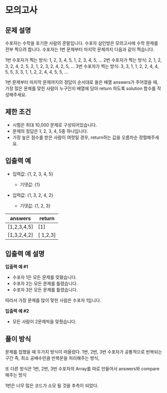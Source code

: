 # 모의고사

## 문제 설명

수포자는 수학을 포기한 사람의 준말입니다. 수포자 삼인방은 모의고사에 수학 문제를 전부 찍으려 합니다. 수포자는 1번 문제부터 마지막 문제까지 다음과 같이 찍습니다.

1번 수포자가 찍는 방식: 1, 2, 3, 4, 5, 1, 2, 3, 4, 5, ...
2번 수포자가 찍는 방식: 2, 1, 2, 3, 2, 4, 2, 5, 2, 1, 2, 3, 2, 4, 2, 5, ...
3번 수포자가 찍는 방식: 3, 3, 1, 1, 2, 2, 4, 4, 5, 5, 3, 3, 1, 1, 2, 2, 4, 4, 5, 5, ...

1번 문제부터 마지막 문제까지의 정답이 순서대로 들은 배열 answers가 주어졌을 때, 가장 많은 문제를 맞힌 사람이 누구인지 배열에 담아 return 하도록 solution 함수를 작성해주세요.

## 제한 조건

- 시험은 최대 10,000 문제로 구성되어있습니다.
- 문제의 정답은 1, 2, 3, 4, 5중 하나입니다.
- 가장 높은 점수를 받은 사람이 여럿일 경우, return하는 값을 오름차순 정렬해주세요.

## 입출력 예

- 입력값: {1, 2, 3, 4, 5}
  - 기댓값: {1}

- 입력값: {1, 3, 2, 4, 2}
  - 기댓값: {1, 2, 3}

| answers	    | return    |
|-------------|-----------|
 | [1,2,3,4,5] | 	[1]      |
 | [1,3,2,4,2] | 	[ 1,2,3] |

## 입출력 예 설명

**입출력 예 #1**

- 수포자 1은 모든 문제를 맞혔습니다.
- 수포자 2는 모든 문제를 틀렸습니다.
- 수포자 3은 모든 문제를 틀렸습니다.

따라서 가장 문제를 많이 맞힌 사람은 수포자 1입니다.

**입출력 예 #2**

- 모든 사람이 2문제씩을 맞췄습니다.

## 풀이 방식

문제를 접했을 때 두가지 방식이 떠올랐다. 1번, 2번, 3번 수포자가 공통적으로 반복되는 구간 즉, 최소 공배수만큼 반복문을 처리해주는 방식,

또 다른 방식은 1번, 2번, 3번 수포자의 Array를 따로 만들어서 answers와 compare해주는 방식

1번은 너무 많은 코드가 소모 될 것을 추측이 되었다.
